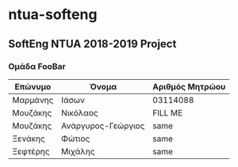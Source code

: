 # ntua-softeng
## SoftEng NTUA 2018-2019 Project
### Oμάδα FooBar
[//]: # (Αλφαβητικά, επώνυμο)

Επώνυμο | Όνομα | Αριθμός Μητρώου
--- | --- | ---
Μαρμάνης | Ιάσων | 03114088
Μουζάκης | Νικόλαος | FILL ME
Μουζάκης | Ανάργυρος-Γεώργιος | same
Ξενάκης | Φώτιος  | same
Ξεφτέρης | Μιχάλης | same
